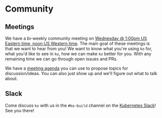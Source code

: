 # Community

## Meetings

We have a bi-weekly community meeting on [Wednesday @ 1:00pm US Eastern time, noon US Western time](https://dateful.com/eventlink/1934363281). The main goal of these meetings is that we want to hear from you! We want to know what you're using `ko` for, what you'd like to see in `ko`, how we can make `ko` better for you. With any remaining time we can go through open issues and PRs.

We have a [meeting agenda](https://ko.build/agenda) you can use to propose topics for discussion/ideas. You can also just show up and we'll figure out what to talk about.

## Slack

Come discuss `ko` with us in the `#ko-build` channel on the [Kubernetes Slack](https://ko.build/slack)!
See you there!
